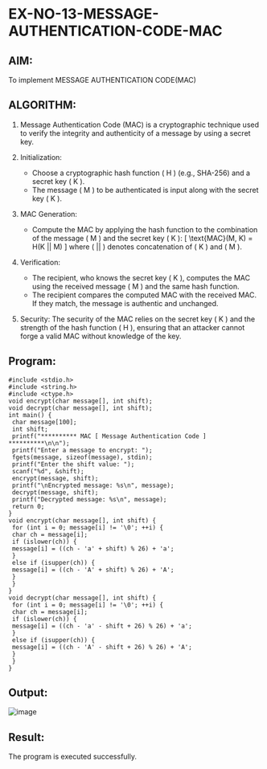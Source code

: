 # EX-NO-13-MESSAGE-AUTHENTICATION-CODE-MAC

## AIM:
To implement MESSAGE AUTHENTICATION CODE(MAC)

## ALGORITHM:

1. Message Authentication Code (MAC) is a cryptographic technique used to verify the integrity and authenticity of a message by using a secret key.

2. Initialization:
   - Choose a cryptographic hash function \( H \) (e.g., SHA-256) and a secret key \( K \).
   - The message \( M \) to be authenticated is input along with the secret key \( K \).

3. MAC Generation:
   - Compute the MAC by applying the hash function to the combination of the message \( M \) and the secret key \( K \): 
     \[
     \text{MAC}(M, K) = H(K || M)
     \]
     where \( || \) denotes concatenation of \( K \) and \( M \).

4. Verification:
   - The recipient, who knows the secret key \( K \), computes the MAC using the received message \( M \) and the same hash function.
   - The recipient compares the computed MAC with the received MAC. If they match, the message is authentic and unchanged.

5. Security: The security of the MAC relies on the secret key \( K \) and the strength of the hash function \( H \), ensuring that an attacker cannot forge a valid MAC without knowledge of the key.

## Program:

```
#include <stdio.h>
#include <string.h>
#include <ctype.h>
void encrypt(char message[], int shift);
void decrypt(char message[], int shift);
int main() {
 char message[100];
 int shift;
 printf("********** MAC [ Message Authentication Code ] **********\n\n");
 printf("Enter a message to encrypt: ");
 fgets(message, sizeof(message), stdin);
 printf("Enter the shift value: ");
 scanf("%d", &shift);
 encrypt(message, shift);
 printf("\nEncrypted message: %s\n", message);
 decrypt(message, shift);
 printf("Decrypted message: %s\n", message);
 return 0;
}
void encrypt(char message[], int shift) {
 for (int i = 0; message[i] != '\0'; ++i) {
 char ch = message[i];
 if (islower(ch)) {
 message[i] = ((ch - 'a' + shift) % 26) + 'a';
 }
 else if (isupper(ch)) {
 message[i] = ((ch - 'A' + shift) % 26) + 'A';
 }
 }
}
void decrypt(char message[], int shift) {
 for (int i = 0; message[i] != '\0'; ++i) {
 char ch = message[i];
 if (islower(ch)) {
 message[i] = ((ch - 'a' - shift + 26) % 26) + 'a';
 }
 else if (isupper(ch)) {
 message[i] = ((ch - 'A' - shift + 26) % 26) + 'A';
 }
 }
}
```


## Output:
![image](https://github.com/user-attachments/assets/6e6fb2e8-bc3e-4d95-b62c-7a00c44743a3)


## Result:
The program is executed successfully.
